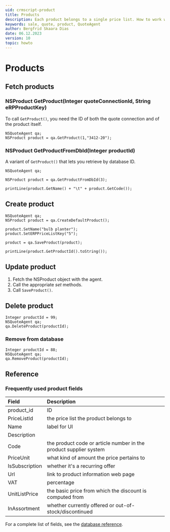 ```yaml
---
uid: crmscript-product
title: Products
description: Each product belongs to a single price list. How to work with products in CRMScript.
keywords: sale, quote, product, QuoteAgent
author: Bergfrid Skaara Dias
date: 06.12.2023
version: 10
topic: howto
---
```


# Products

## Fetch products

### NSProduct GetProduct(Integer quoteConnectionId, String eRPProductKey)

To call `GetProduct()`, you need the ID of both the quote connection and of the product itself.

```crmscript
NSQuoteAgent qa;
NSProduct product = qa.GetProduct(1,"3412-20");
```

### NSProduct GetProductFromDbId(Integer productId)

A variant of `GetProduct()` that lets you retrieve by database ID.

```crmscript
NSQuoteAgent qa;

NSProduct product = qa.GetProductFromDbId(3);

printLine(product.GetName() + "\t" + product.GetCode());
```

## Create product

```crmscript!
NSQuoteAgent qa;
NSProduct product = qa.CreateDefaultProduct();

product.SetName("bulb planter");
product.SetERPPriceListKey("5");

product = qa.SaveProduct(product);

printLine(product.GetProductId().toString());
```

## Update product

1. Fetch the NSProduct object with the agent.
2. Call the appropriate *set* methods.
3. Call `SaveProduct()`.

## Delete product

```crmscript
Integer productId = 99;
NSQuoteAgent qa;
qa.DeleteProduct(productId);
```

### Remove from database

```crmscript
Integer productId = 88;
NSQuoteAgent qa;
qa.RemoveProduct(productId);
```

## Reference

### Frequently used product fields

| Field          | Description                               |
|:---------------|:------------------------------------------|
| product_id     | ID                                        |
| PriceListId    | the price list the product belongs to     |
| Name           | label for UI                              |
| Description    |                                           |
| Code           | the product code or article number in the product supplier system |
| PriceUnit      | what kind of amount the price pertains to |
| IsSubscription | whether it's a recurring offer            |
| Url            | link to product information web page      |
| VAT            | percentage                                |
| UnitListPrice  | the basic price from which the discount is computed from |
| InAssortment   | whether currently offered or out-of-stock/discontinued |

For a complete list of fields, see the [database reference][1].

<!-- Referenced links -->
[1]: ../../../../database/tables/product.md
